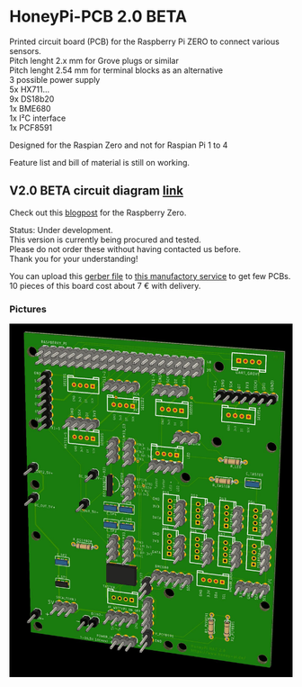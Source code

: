# HoneyPi-PCB 2.0 BETA

Printed circuit board (PCB) for the Raspberry Pi ZERO to connect various sensors.  
Pitch lenght 2.x mm for Grove plugs or similar  
Pitch lenght 2.54 mm for terminal blocks as an alternative  
3 possible power supply  
5x HX711...  
9x DS18b20  
1x BME680  
1x I²C interface   
1x PCF8591 

Designed for the Raspian Zero and not for Raspian Pi 1 to 4  

Feature list and bill of material is still on working.  

## V2.0 BETA circuit diagram [link](./Schaltplan%203-5-2020.pdf)
Check out this [blogpost](https://www.honey-pi.de/....) for the Raspberry Zero.

Status: Under development.  
This version is currently being procured and tested.  
Please do not order these without having contacted us before.  
Thank you for your understanding!  

You can upload this [gerber file](./Gerber_Honig%20Waegezelle_2_2020-05-03.zip) to [this manufactory service](https://jlcpcb.com/quote) to get few PCBs. 10 pieces of this board cost about 7 € with delivery. 

### Pictures
![Board render picture](./Pictures/HoneyPI_Platine%202.0_1.jpg)


